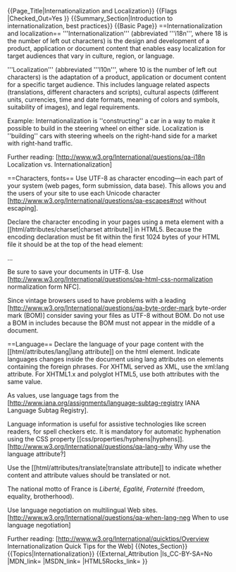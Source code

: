 {{Page_Title|Internationalization and Localization}}
{{Flags
|Checked_Out=Yes
}}
{{Summary_Section|Introduction to internationalization, best practices}}
{{Basic Page}}
==Internationalization and localization==
'''Internationalization''' (abbreviated '''i18n''', where 18 is the number of left out characters) is the design and development of a product, application or document content that enables easy localization for target audiences that vary in culture, region, or language.

'''Localization''' (abbreviated '''l10n''', where 10 is the number of left out characters) is the adaptation of a product, application or document content for a specific target audience. This includes language related aspects (translations, different characters and scripts), cultural aspects (different units, currencies, time and date formats, meaning of colors and symbols, suitability of images), and legal requirements.

Example: Internationalization is ''constructing'' a car in a way to make it possible to build in the steering wheel on either side. Localization is ''building'' cars with steering wheels on the right-hand side for a market with right-hand traffic.

Further reading: [http://www.w3.org/International/questions/qa-i18n Localization vs. Internationalization]

==Characters, fonts==
Use UTF-8 as character encoding—in each part of your system (web pages, form submission, data base). This allows you and the users of your site to use each Unicode character [http://www.w3.org/International/questions/qa-escapes#not without escaping].

Declare the character encoding in your pages using a meta element with a [[html/attributes/charset|charset attribute]] in HTML5. Because the encoding declaration must be fit within the first 1024 bytes of your HTML file it should be at the top of the head element:

<syntaxhighlight lang="html5"><!DOCTYPE html>
<html lang="…">
  <head>
    <meta charset="utf-8"/>
    <title>…</title>
    …</syntaxhighlight>

Be sure to save your documents in UTF-8. Use [http://www.w3.org/International/questions/qa-html-css-normalization normalization form NFC].

Since vintage browsers used to have problems with a leading [http://www.w3.org/International/questions/qa-byte-order-mark byte-order mark (BOM)] consider saving your files as UTF-8 without BOM. Do not use a BOM in includes because the BOM must not appear in the middle of a document.


==Language==
Declare the language of your page content with the [[html/attributes/lang|lang attribute]] on the html element. Indicate languages changes inside the document using lang attributes on elements containing the foreign phrases. For XHTML served as XML, use the xml:lang attribute. For XHTML1.x and polyglot HTML5, use both attributes with the same value.

As values, use language tags from the [http://www.iana.org/assignments/language-subtag-registry IANA Language Subtag Registry].

Language information is useful for assistive technologies like screen readers, for spell checkers etc. It is mandatory for automatic hyphenation using the CSS property [[css/properties/hyphens|hyphens]].
[http://www.w3.org/International/questions/qa-lang-why Why use the language attribute?]

Use the [[html/attributes/translate|translate attribute]] to indicate whether content and attribute values should be translated or not.

<syntaxhighlight lang="html5"><p>The national motto of France is
<i lang="fr" translate="no">Liberté, Egalité, Fraternité</i>
(freedom, equality, brotherhood).</p>
</syntaxhighlight>

Use language negotiation on multilingual Web sites. [http://www.w3.org/International/questions/qa-when-lang-neg When to use language negotiation]

Further reading: [http://www.w3.org/International/quicktips/Overview Internationalization Quick Tips for the Web]
{{Notes_Section}}
{{Topics|Internationalization}}
{{External_Attribution
|Is_CC-BY-SA=No
|MDN_link=
|MSDN_link=
|HTML5Rocks_link=
}}